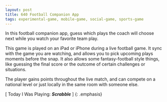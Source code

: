 ```yaml
---
layout: post
title: 640 Football Companion App
tags: experimental-game, mobile-game, social-game, sports-game
---
```

In this football companion app, guess which plays the coach will choose next while you watch your favorite team play.

This game is played on an iPad or iPhone during a live football game.  It sync with the game you are watching, and allows you to pick upcoming plays moments before the snap.  It also allows some fantasy-football style things, like guessing the final score or the outcome of certain challenges or situations.

The player gains points throughout the live match, and can compete on a national level or just locally in the same room with someone else.

[ Today I Was Playing: ***Scrabble*** ]
{: .emphasis}